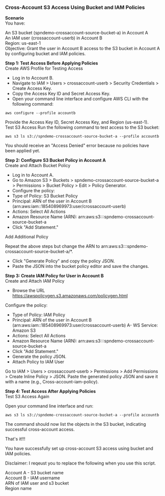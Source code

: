 ### Cross-Account S3 Access Using Bucket and IAM Policies 

**Scenario**  
You have:

An S3 bucket (spndemo-crossaccount-source-bucket-a) in Account A  
An IAM user (crossaccount-userb) in Account B  
Region: us-east-1  
Objective: Grant the user in Account B access to the S3 bucket in Account A by configuring bucket and IAM policies.  

**Step 1: Test Access Before Applying Policies**  
Create AWS Profile for Testing Access

- Log in to Account B.
- Navigate to IAM > Users > crossaccount-userb > Security Credentials > Create Access Key.
- Copy the Access Key ID and Secret Access Key.
- Open your command line interface and configure AWS CLI with the following command:
```
aws configure --profile accountb
```  
Provide the Access Key ID, Secret Access Key, and Region (us-east-1).  
Test S3 Access
Run the following command to test access to the S3 bucket:

```
aws s3 ls s3://spndemo-crossaccount-source-bucket-a --profile accountb
```
You should receive an "Access Denied" error because no policies have been applied yet.  

**Step 2: Configure S3 Bucket Policy in Account A**  
Create and Attach Bucket Policy  

- Log in to Account A.
- Go to Amazon S3 > Buckets > spndemo-crossaccount-source-bucket-a > Permissions > Bucket Policy > Edit > Policy Generator.
- Configure the policy:
- Type of Policy: S3 Bucket Policy
- Principal: ARN of the user in Account B (arn:aws:iam::185408969973:user/crossaccount-userb)
- Actions: Select All Actions
- Amazon Resource Name (ARN): arn:aws:s3:::spndemo-crossaccount-source-bucket-a
- Click "Add Statement."  

Add Additional Policy

Repeat the above steps but change the ARN to arn:aws:s3:::spndemo-crossaccount-source-bucket-a/*.

- Click "Generate Policy" and copy the policy JSON.  
- Paste the JSON into the bucket policy editor and save the changes.

**Step 3: Create IAM Policy for User in Account B**  
Create and Attach IAM Policy

- Browse the URL https://awspolicygen.s3.amazonaws.com/policygen.html

Configure the policy:

- Type of Policy: IAM Policy
- Principal: ARN of the user in Account B (arn:aws:iam::185408969973:user/crossaccount-userb)
A- WS Service: Amazon S3
- Actions: Select All Actions
- Amazon Resource Name (ARN): arn:aws:s3:::spndemo-crossaccount-source-bucket-a
- Click "Add Statement."
- Generate the policy JSON.
- Attach Policy to IAM User

Go to IAM > Users > crossaccount-userb > Permissions > Add Permissions > Create Inline Policy > JSON.
Paste the generated policy JSON and save it with a name (e.g., Cross-account-iam-policy).  

**Step 4: Test Access After Applying Policies**  
Test S3 Access Again  

Open your command line interface and run:
```
aws s3 ls s3://spndemo-crossaccount-source-bucket-a --profile accountb
```
The command should now list the objects in the S3 bucket, indicating successful cross-account access.  

That's it!!!  

You have successfully set up cross-account S3 access using bucket and IAM policies.

Disclaimer:
I reqeust you to replace the following when you use this script. 

Account A - S3 bucket name  
Account B - IAM username  
ARN of IAM user and s3 bucket  
Region name  

